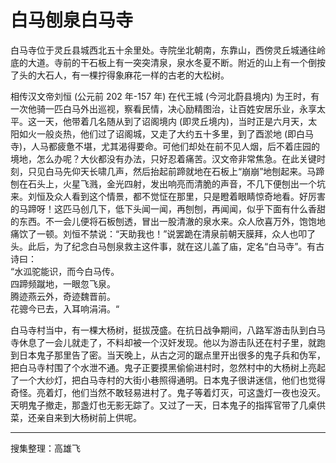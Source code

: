 # 白马刨泉白马寺

白马寺位于灵丘县城西北五十余里处。寺院坐北朝南，东靠山，西傍灵丘城通往岭底的大道。寺前的干石板上有一突突清泉，泉水冬夏不断。附近的山上有一个倒按了头的大石人，有一棵拧得象麻花一样的古老的大松树。

相传汉文帝刘恒 (公元前 202 年-157 年) 在代王城 (今河北蔚县境内) 为王时，有一次他骑一匹白马外出巡视，察看民情，决心励精图治，让百姓安居乐业，永享太平。这一天，他带着几名随从到了诏阁境内 (即灵丘境内)，当时正是六月天，太阳如火一般炎热，他们过了诏阁城，又走了大约五十多里，到了酉淤地 (即白马寺)，人马都疲惫不堪，尤其渴得要命。可他们却处在前不见人烟，后不着庄园的境地，怎么办呢？大伙都没有办法，只好忍着痛苦。汉文帝非常焦急。在此关键时刻，只见白马先仰天长啸几声，然后抬起前蹄就地在石板上“崩崩”地刨起来。马蹄刨在石头上，火星飞溅，金光四射，发出响亮而清脆的声音，不几下便刨出一个坑来。刘恒及众人看到这个情景，都不觉怔在那里，只是瞪着眼睛惊奇地看。好厉害的马蹄呀！这匹马创几下，低下头闻一闻，再刨刨，再闻闻，似乎下面有什么香甜的东西。不一会儿便将石板刨透，冒出一股清澈的泉水来。众人欣喜万外，饱饱地痛饮了一顿。刘恒不禁说：“天助我也！”说罢跪在清泉前朝天膜拜，众人也叩了头。此后，为了纪念白马刨泉救主这件事，就在这儿盖了庙，定名“白马寺”。有古诗曰：  
“水泒驼能识，而今白马传。  
四蹄频蹴地，一眼忽飞泉。  
腾迹燕云外，奇迹魏晋前。  
花骢今已去，入耳响涓涓。“

白马寺村当中，有一棵大杨树，挺拔茂盛。在抗日战争期间，八路军游击队到白马寺休息了一会儿就走了，不料却被一个汉奸发现。他以为游击队还在村子里，就跑到日本鬼子那里告了密。当天晚上，从古之河的踞点里开出很多的鬼子兵和伪军，把白马寺村围了个水泄不通。鬼子正要摸黑偷偷进村时，忽然村中的大杨树上亮起了一个大纱灯，把白马寺村的大街小巷照得通明。日本鬼子很讲迷信，他们也觉得奇怪。亮着灯，他们当然不敢轻易进村了。鬼子等着灯灭，可这盏灯一夜也没灭。天明鬼子撤走，那盏灯也无影无踪了。又过了一天，日本鬼子的指挥官带了几桌供菜，还亲自来到大杨树前上供呢。

---

搜集整理：高雄飞